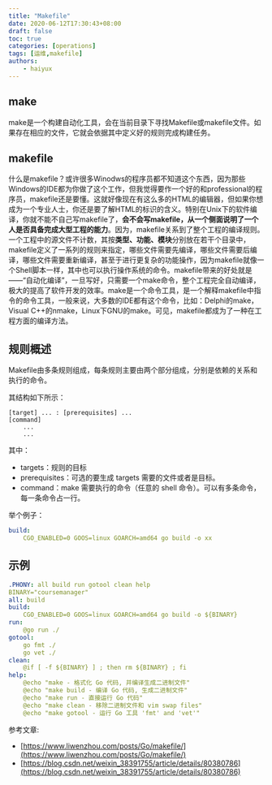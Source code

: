 ```yaml
---
title: "Makefile"
date: 2020-06-12T17:30:43+08:00
draft: false
toc: true
categories: [operations]
tags: [运维,makefile]
authors:
    - haiyux
---
```


## make

make是一个构建自动化工具，会在当前目录下寻找Makefile或makefile文件。如果存在相应的文件，它就会依据其中定义好的规则完成构建任务。

## makefile

什么是makefile？或许很多Winodws的程序员都不知道这个东西，因为那些Windows的IDE都为你做了这个工作，但我觉得要作一个好的和professional的程序员，makefile还是要懂。这就好像现在有这么多的HTML的编辑器，但如果你想成为一个专业人士，你还是要了解HTML的标识的含义。特别在Unix下的软件编译，你就不能不自己写makefile了，**会不会写makefile，从一个侧面说明了一个人是否具备完成大型工程的能力**。因为，makefile关系到了整个工程的编译规则。一个工程中的源文件不计数，其按****类型、功能、模块****分别放在若干个目录中，makefile定义了一系列的规则来指定，哪些文件需要先编译，哪些文件需要后编译，哪些文件需要重新编译，甚至于进行更复杂的功能操作，因为makefile就像一个Shell脚本一样，其中也可以执行操作系统的命令。makefile带来的好处就是——“自动化编译”，一旦写好，只需要一个make命令，整个工程完全自动编译，极大的提高了软件开发的效率。make是一个命令工具，是一个解释makefile中指令的命令工具，一般来说，大多数的IDE都有这个命令，比如：Delphi的make，Visual C++的nmake，Linux下GNU的make。可见，makefile都成为了一种在工程方面的编译方法。

## 规则概述

Makefile由多条规则组成，每条规则主要由两个部分组成，分别是依赖的关系和执行的命令。

其结构如下所示：

```
[target] ... : [prerequisites] ...
[command]
    ...
    ...
```

其中：

*   targets：规则的目标
*   prerequisites：可选的要生成 targets 需要的文件或者是目标。
*   command：make 需要执行的命令（任意的 shell 命令）。可以有多条命令，每一条命令占一行。

举个例子：

```yaml
build:
	CGO_ENABLED=0 GOOS=linux GOARCH=amd64 go build -o xx
```

## 示例

```yaml
.PHONY: all build run gotool clean help
BINARY="coursemanager"
all: build
build:
	CGO_ENABLED=0 GOOS=linux GOARCH=amd64 go build -o ${BINARY}
run:
	@go run ./
gotool:
	go fmt ./
	go vet ./
clean:
	@if [ -f ${BINARY} ] ; then rm ${BINARY} ; fi
help:
	@echo "make - 格式化 Go 代码, 并编译生成二进制文件"
	@echo "make build - 编译 Go 代码, 生成二进制文件"
	@echo "make run - 直接运行 Go 代码"
	@echo "make clean - 移除二进制文件和 vim swap files"
	@echo "make gotool - 运行 Go 工具 'fmt' and 'vet'"
```

参考文章:

*   [https://www.liwenzhou.com/posts/Go/makefile/](https://www.liwenzhou.com/posts/Go/makefile/)
*   [https://blog.csdn.net/weixin_38391755/article/details/80380786](https://blog.csdn.net/weixin_38391755/article/details/80380786)
